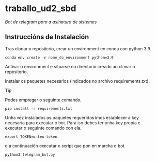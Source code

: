 # traballo_ud2_sbd
_Bot de telegram para a asinatura de sistemas_ 

## Instruccións de Instalación
Tras clonar o repositorio, crear un environment en conda con python 3.9.

```
conda env create -n nome_do_environment python=3.9
```

Activar o environment e situarse no directorio creado ao clonar o repositorio.

Instalar os paquetes necesarios (indicados no archivo requirements.txt).

> [!TIP]
> Podes empregar o seguinte comando.

```
pip install -r requirements.txt
```

Unha vez instalados os paquetes requeridos imos establecer a key necesaria para executar o bot. Para iso debes ter unha key propia e executar o seguinte comando con ela.

```
export TOKEN=o-teu-token
```

e a continuación executar o script que pon en marcha o bot.

```
python3 telegram_bot.py
```